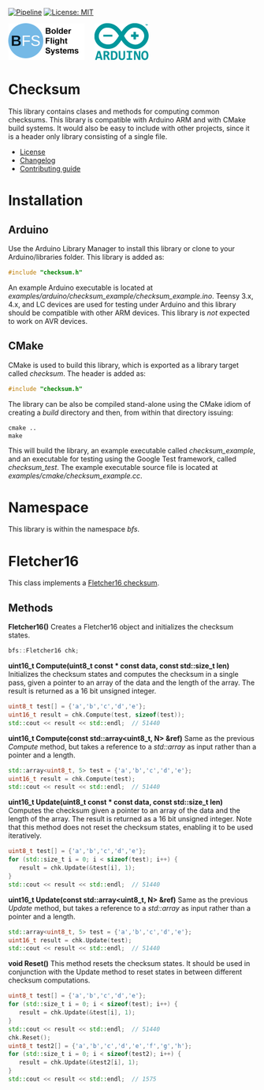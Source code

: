 [![Pipeline](https://gitlab.com/bolderflight/software/checksum/badges/main/pipeline.svg)](https://gitlab.com/bolderflight/software/checksum/) [![License: MIT](https://img.shields.io/badge/License-MIT-yellow.svg)](https://opensource.org/licenses/MIT)

![Bolder Flight Systems Logo](img/logo-words_75.png) &nbsp; &nbsp; ![Arduino Logo](img/arduino_logo_75.png)

# Checksum
This library contains clases and methods for computing common checksums. This library is compatible with Arduino ARM and with CMake build systems. It would also be easy to include with other projects, since it is a header only library consisting of a single file.
   * [License](LICENSE.md)
   * [Changelog](CHANGELOG.md)
   * [Contributing guide](CONTRIBUTING.md)

# Installation

## Arduino
Use the Arduino Library Manager to install this library or clone to your Arduino/libraries folder. This library is added as:

```C++
#include "checksum.h"
```

An example Arduino executable is located at *examples/arduino/checksum_example/checksum_example.ino*. Teensy 3.x, 4.x, and LC devices are used for testing under Arduino and this library should be compatible with other ARM devices. This library is *not* expected to work on AVR devices.

## CMake
CMake is used to build this library, which is exported as a library target called *checksum*. The header is added as:

```C++
#include "checksum.h"
```

The library can be also be compiled stand-alone using the CMake idiom of creating a *build* directory and then, from within that directory issuing:

```
cmake ..
make
```

This will build the library, an example executable called *checksum_example*, and an executable for testing using the Google Test framework, called *checksum_test*. The example executable source file is located at *examples/cmake/checksum_example.cc*.

# Namespace
This library is within the namespace *bfs*.

# Fletcher16
This class implements a [Fletcher16 checksum](https://en.wikipedia.org/wiki/Fletcher%27s_checksum). 

## Methods

**Fletcher16()** Creates a Fletcher16 object and initializes the checksum states.

```C++
bfs::Fletcher16 chk;
```

**uint16_t Compute(uint8_t const &ast; const data, const std::size_t len)** Initializes the checksum states and computes the checksum in a single pass, given a pointer to an array of the data and the length of the array. The result is returned as a 16 bit unsigned integer.

```C++
uint8_t test[] = {'a','b','c','d','e'};
uint16_t result = chk.Compute(test, sizeof(test));
std::cout << result << std::endl;  // 51440
```

**uint16_t Compute(const std::array<uint8_t, N> &ref)** Same as the previous *Compute* method, but takes a reference to a *std::array* as input rather than a pointer and a length.

```C++
std::array<uint8_t, 5> test = {'a','b','c','d','e'};
uint16_t result = chk.Compute(test);
std::cout << result << std::endl;  // 51440
```

**uint16_t Update(uint8_t const &ast; const data, const std::size_t len)** Computes the checksum given a pointer to an array of the data and the length of the array. The result is returned as a 16 bit unsigned integer. Note that this method does not reset the checksum states, enabling it to be used iteratively.

```C++
uint8_t test[] = {'a','b','c','d','e'};
for (std::size_t i = 0; i < sizeof(test); i++) {
   result = chk.Update(&test[i], 1);
}
std::cout << result << std::endl;  // 51440
```

**uint16_t Update(const std::array<uint8_t, N> &ref)** Same as the previous *Update* method, but takes a reference to a *std::array* as input rather than a pointer and a length.

```C++
std::array<uint8_t, 5> test = {'a','b','c','d','e'};
uint16_t result = chk.Update(test);
std::cout << result << std::endl;  // 51440
```

**void Reset()** This method resets the checksum states. It should be used in conjunction with the Update method to reset states in between different checksum computations.

```C++
uint8_t test[] = {'a','b','c','d','e'};
for (std::size_t i = 0; i < sizeof(test); i++) {
   result = chk.Update(&test[i], 1);
}
std::cout << result << std::endl;  // 51440
chk.Reset();
uint8_t test2[] = {'a','b','c','d','e','f','g','h'};
for (std::size_t i = 0; i < sizeof(test2); i++) {
   result = chk.Update(&test2[i], 1);
}
std::cout << result << std::endl;  // 1575
```
